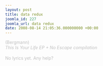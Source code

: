 ```yaml
---
layout: post
title: data redux
joomla_id: 227
joomla_url: data redux
date: 2008-08-14 21:05:36.000000000 +00:00
---
```

<span style="color: #c0c0c0" class="Apple-style-span">(Bergmann)<br />
<i>This Is Your Life EP + No Escape compilation</i><br />
<br />
No lyrics yet. Any help?</span>
